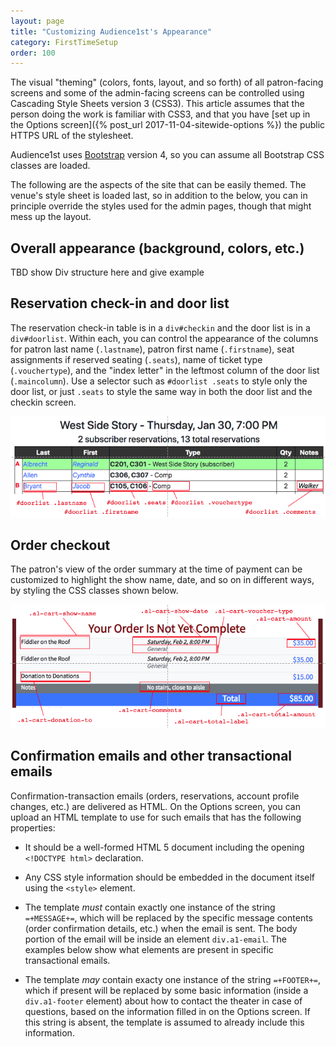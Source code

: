 ```yaml
---
layout: page
title: "Customizing Audience1st's Appearance"
category: FirstTimeSetup
order: 100
---
```


The visual "theming" (colors, fonts, layout, and so forth) of all
patron-facing screens and some of the admin-facing screens can be
controlled using Cascading Style Sheets version 3 (CSS3).  This
article assumes that the person doing the work is familiar with 
CSS3, and that you have [set up in the Options screen]({% post_url
2017-11-04-sitewide-options %}) the public HTTPS URL of the
stylesheet.

Audience1st uses [Bootstrap](https://getbootstrap.com) version 4, so
you can assume all Bootstrap CSS classes are loaded.

The following are the aspects of the site that can be easily themed.
The venue's style sheet is loaded last, so in addition to the below,
you can in principle override the styles used for the admin pages,
though that might mess up the layout.

## Overall appearance (background, colors, etc.)

TBD show Div structure here and give example

## Reservation check-in and door list

The reservation check-in table is in a `div#checkin` and the door list
is in a `div#doorlist`.  Within each, you can control the appearance
of the columns for patron last name (`.lastname`), patron first name
(`.firstname`), seat assignments if reserved seating (`.seats`), name
of ticket type (`.vouchertype`), and the "index letter" in the
leftmost column of the door list (`.maincolumn`).  Use a selector such
as `#doorlist .seats` to style only the door list, or just `.seats` to
style the same way in both the door list and the checkin screen.

![questionmark](../assets/css-doorlist.png)

## Order checkout

The patron's view of the order summary at the time of payment can be
customized to highlight the show name, date, and so on in different
ways, by styling the CSS classes shown below.

![questionmark](../assets/css-checkout.png)

## Confirmation emails and other transactional emails

Confirmation-transaction emails (orders, reservations, account profile
changes, etc.) are delivered as HTML.  On the Options screen, you can
upload an HTML template to use for such emails that has the following
properties:

* It should be a well-formed HTML 5 document including the opening
`<!DOCTYPE html>` declaration.

* Any CSS style information should be embedded in the document itself
using the `<style>` element.

* The template *must* contain exactly one instance of the string
`=+MESSAGE+=`, which will be replaced by the specific message contents
(order confirmation details, etc.) when the email is sent.
The body portion of the email will be inside an element
`div.a1-email`.  The examples below show what elements are present in
specific transactional emails.

* The template *may* contain exacty one instance of the string
`=+FOOTER+=`, which if present will be replaced by some basic
information (inside a `div.a1-footer` element)
about how to contact the theater in case of questions, based on the
information filled in on the Options screen.
If this string is absent, the template is assumed to already include
this information.

